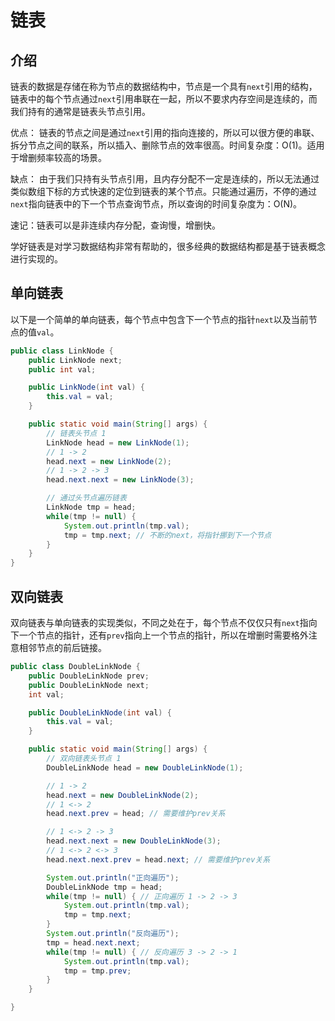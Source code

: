 # 链表

## 介绍

链表的数据是存储在称为节点的数据结构中，节点是一个具有`next`引用的结构，链表中的每个节点通过`next`引用串联在一起，所以不要求内存空间是连续的，而我们持有的通常是链表头节点引用。

优点：
链表的节点之间是通过`next`引用的指向连接的，所以可以很方便的串联、拆分节点之间的联系，所以插入、删除节点的效率很高。时间复杂度：O(1)。适用于增删频率较高的场景。

缺点：
由于我们只持有头节点引用，且内存分配不一定是连续的，所以无法通过类似数组下标的方式快速的定位到链表的某个节点。只能通过遍历，不停的通过`next`指向链表中的下一个节点查询节点，所以查询的时间复杂度为：O(N)。

速记：链表可以是非连续内存分配，查询慢，增删快。

学好链表是对学习数据结构非常有帮助的，很多经典的数据结构都是基于链表概念进行实现的。

## 单向链表

以下是一个简单的单向链表，每个节点中包含下一个节点的指针`next`以及当前节点的值`val`。

```java
public class LinkNode {
    public LinkNode next;
    public int val;

    public LinkNode(int val) {
        this.val = val;
    }

    public static void main(String[] args) {
        // 链表头节点 1
        LinkNode head = new LinkNode(1);
        // 1 -> 2
        head.next = new LinkNode(2);
        // 1 -> 2 -> 3
        head.next.next = new LinkNode(3);

        // 通过头节点遍历链表
        LinkNode tmp = head;
        while(tmp != null) {
            System.out.println(tmp.val);
            tmp = tmp.next; // 不断的next，将指针挪到下一个节点
        }
    }
}
```

## 双向链表

双向链表与单向链表的实现类似，不同之处在于，每个节点不仅仅只有`next`指向下一个节点的指针，还有`prev`指向上一个节点的指针，所以在增删时需要格外注意相邻节点的前后链接。

```java
public class DoubleLinkNode {
    public DoubleLinkNode prev;
    public DoubleLinkNode next;
    int val;

    public DoubleLinkNode(int val) {
        this.val = val;
    }

    public static void main(String[] args) {
        // 双向链表头节点 1
        DoubleLinkNode head = new DoubleLinkNode(1);

        // 1 -> 2
        head.next = new DoubleLinkNode(2);
        // 1 <-> 2
        head.next.prev = head; // 需要维护prev关系

        // 1 <-> 2 -> 3
        head.next.next = new DoubleLinkNode(3);
        // 1 <-> 2 <-> 3
        head.next.next.prev = head.next; // 需要维护prev关系

        System.out.println("正向遍历");
        DoubleLinkNode tmp = head;
        while(tmp != null) { // 正向遍历 1 -> 2 -> 3
            System.out.println(tmp.val);
            tmp = tmp.next;
        }
        System.out.println("反向遍历");
        tmp = head.next.next;
        while(tmp != null) { // 反向遍历 3 -> 2 -> 1
            System.out.println(tmp.val);
            tmp = tmp.prev;
        }
    }

}
```
